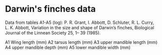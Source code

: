# Darwin's finches data

Data from tables A1-A5 (log):
P. R. Grant, I. Abbott, D. Schluter, R. L. Curry, L. K. Abbott, Variation in the size
and shape of Darwin’s finches, Biological Journal of the Linnean Society 25, 1–
39 (1985).

A1 Wing length (mm)
A2 tarsus length (mm)
A3 upper mandible length (mm)
A4 upper mandible depth (mm)
A5 lower mandible width (mm)
